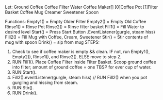 Let: Ground Coffee
     Coffee Filter
     Water
     Coffee Maker[]
            [0]Coffee Pot
            [1]Filter Basket
     Coffee Mug
     Creamer
     Sweetener
     Spoon

Functions: Empty1() = Empty Older Filter
           Empty2() = Empty Old Coffee
           Rinse1() = Rinse Pot
           Rinse2() = Rinse filter basket
           Fill1()  = Fill Water to desired level
           Start()  = Press Start Button
           .EventListener(gurgle, steam hiss)
           Fill2()  = Fill Mug with Coffee, Cream, Sweetener
           Stir()   = Stir contents of mug with spoon 
           Drink()  = sip from mug
STEPS:

1. Check to see if coffee maker is empty && clean.
    IF not, run Empty1(), Empty2(), Rinse1(), and Rinse2().
    ELSE move to step 2.
2. RUN Fill1(). Place Coffee Filter inside Filter Basket. Scoop ground coffee into filter; amount of ground coffee = one TBSP for ever cup of water.
3. RUN Start().
4. Fill2().eventListener(gurgle, steam hiss) // RUN Fill2() when you pot gurgling and hissing from steam.
5. RUN Stir().
6. RUN Drink().

